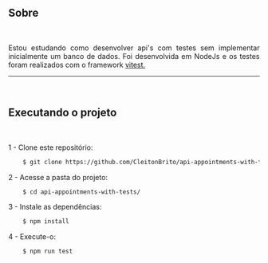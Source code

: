 ## Sobre
<br />

<p align="justify">
Estou estudando como desenvolver api's com testes sem implementar inicialmente um banco de dados. Foi desenvolvida em NodeJs e os testes foram realizados com o framework <a href="https://vitest.dev/" target="_blank">vitest.</a>
</p>

<hr />
<br />

## Executando o projeto
<br />

<span>1 - Clone este repositório:</span>

```bash
    $ git clone https://github.com/CleitonBrito/api-appointments-with-tests.git
```

<span>2 - Acesse a pasta do projeto:</span>

```bash
    $ cd api-appointments-with-tests/
```

<span>3 - Instale as dependências:</span>

```bash
    $ npm install
```

<span>4 - Execute-o:</span>

```bash
    $ npm run test
```

<br />
<br />
